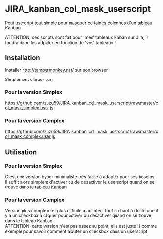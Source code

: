 # JIRA_kanban_col_mask_userscript
Petit usercript tout simple pour masquer certaines colonnes d'un tableau Kanban

ATTENTION, ces scripts sont fait pour 'mes' tableaux Kaban sur Jira, il faudra donc les adpater en fonction de 'vos' tableaux !

## Installation
Installer http://tampermonkey.net/ sur son browser

Simplement cliquer sur:

### Pour la version Simplex
https://github.com/zuzu59/JIRA_kanban_col_mask_userscript/raw/master/col_mask_simplex.user.js

### Pour la version Complex
https://github.com/zuzu59/JIRA_kanban_col_mask_userscript/raw/master/col_mask_complex.user.js

## Utilisation

### Pour la version Simplex
C'est une version hyper minimaliste très facile à adapter pour ses besoins.<br>
Il suffit alors simplent d'activer ou de désactiver le userscript quand on se trouve dans le 
tableau Kanban

### Pour la version Complex
Version plus complexe et plus difficile à adapter.
Tout en haut à droite une il y a un checkbox à cliquer pour activer ou désactiver quand on se trouve dans le tableau 
Kanban.
<br>
ATTENTION: cette version n'est pas assez au point, elle est juste là comme exemple pour savoir comment ajouter un checkbox dans un userscript.


